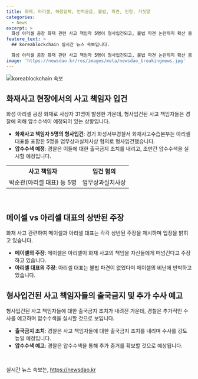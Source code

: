 ```yaml
---
title: 화재, 아리셀, 하청업체, 인력공급, 불법, 파견, 인정, 거짓말
categories:
  - News
excerpt: >
  화성 아리셀 공장 화재 관련 사고 책임자 5명이 형사입건되고, 불법 파견 논란까지 확산 중. 박순관 대표 불법 파견 없었다 주장에 메이셀은 반박하며 경찰에 증거 제출 예고. 경찰은 강도 높은 수사를 예고하고, 중국대사와 윤석열 대통령의 관심이 집중되는 가운데 압수수색이 이번 주 내 예상된다. 사망자 23명, 중상 2명, 경상 6명으로 확인되었으며, 현지 조사가 진행 중이다. (단어 수 : 150)
feature_text: >
  ## koreablockchain 실시간 뉴스 속보입니다.

  화성 아리셀 공장 화재 관련 사고 책임자 5명이 형사입건되고, 불법 파견 논란까지 확산 중. 박순관 대표 불법 파견 없었다 주장에 메이셀은 반박하며 경찰에 증거 제출 예고. 경찰은 강도 높은 수사를 예고하고, 중국대사와 윤석열 대통령의 관심이 집중되는 가운데 압수수색이 이번 주 내 예상된다. 사망자 23명, 중상 2명, 경상 6명으로 확인되었으며, 현지 조사가 진행 중이다. (단어 수 : 150)
image: 'https://newsdao.kr/res/images/meta/newsdao_breakingnews.jpg'
---
```


<p><img src="https://newsdao.kr/res/images/meta/newsdao_breakingnews.jpg" alt="koreablockchain 속보" /></p>

<h2 data-ke-size="size26">화재사고 현장에서의 사고 책임자 입건</h2>

<p data-ke-size="size16">화성 아리셀 공장 화재로 사상자 31명이 발생한 가운데, 형사입건된 사고 책임자들은 경찰에 의해 압수수색이 예정되어 있는 상황입니다.</p>

<ul>
  <li><b>화재사고 책임자 5명의 형사입건</b>: 경기 화성서부경찰서 화재사고수습본부는 아리셀 대표를 포함한 5명을 업무상과실치사상 혐의로 형사입건했습니다.</li>
  <li><b>압수수색 예정</b>: 경찰은 이들에 대한 출국금지 조치를 내리고, 조만간 압수수색을 실시할 예정입니다.</li>
</ul>

<table>
    <tr>
        <td style="text-align: center; height: 17px;"><b>사고 책임자</b></td>
        <td style="text-align: center; height: 17px;"><b>입건 혐의</b></td>
    </tr>
    <tr>
        <td style="text-align: center; height: 17px;">박순관(아리셀 대표) 등 5명</td>
        <td style="text-align: center; height: 17px;">업무상과실치사상</td>
    </tr>
</table>

<p data-ke-size="size16">&nbsp;</p>

<h2 data-ke-size="size26">메이셀 vs 아리셀 대표의 상반된 주장</h2>

<p data-ke-size="size16">화재 사고 관련하여 메이셀과 아리셀 대표는 각각 상반된 주장을 제시하며 입장을 밝히고 있습니다.</p>

<ul>
  <li><b>메이셀의 주장</b>: 메이셀은 아리셀이 화재 사고의 책임을 자신들에게 떠넘긴다고 주장하고 있습니다.</li>
  <li><b>아리셀 대표의 주장</b>: 아리셀 대표는 불법 파견이 없었다며 메이셀의 비난에 반박하고 있습니다.</li>
</ul>

<h2 data-ke-size="size26">형사입건된 사고 책임자들의 출국금지 및 추가 수사 예고</h2>

<p data-ke-size="size16">형사입건된 사고 책임자들에 대한 출국금지 조치가 내려진 가운데, 경찰은 추가적인 수사를 예고하며 압수수색을 실시할 것으로 보입니다.</p>

<ul>
  <li><b>출국금지 조치</b>: 경찰은 사고 책임자들에 대한 출국금지 조치를 내리며 수사를 강도 높일 예정입니다.</li>
  <li><b>압수수색 예고</b>: 경찰은 압수수색을 통해 추가 증거를 확보할 것으로 예상됩니다.</li>
</ul>

<p data-ke-size="size16">&nbsp;</p>
실시간 뉴스 속보는, <a href="https://newsdao.kr" rel="dofollow">https://newsdao.kr</a>


